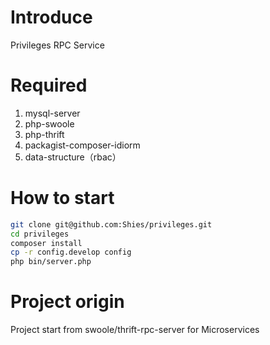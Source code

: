 # Introduce

Privileges RPC Service

# Required

 1. mysql-server
 2. php-swoole
 3. php-thrift
 4. packagist-composer-idiorm
 5. data-structure（rbac）

# How to start

```bash
git clone git@github.com:Shies/privileges.git
cd privileges
composer install
cp -r config.develop config
php bin/server.php
```

# Project origin

Project start from swoole/thrift-rpc-server for Microservices
